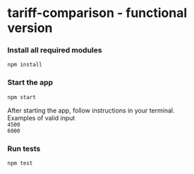 # tariff-comparison - functional version

### Install all required modules <br>
``npm install``

### Start the app <br>
``npm start``

After starting the app, follow instructions in your terminal. <br>
Examples of valid input<br>
``4500``<br>
``6000``


### Run tests<br>
``npm test``
